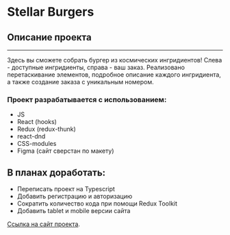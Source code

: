 # Stellar Burgers

## Описание проекта
---
Здесь вы сможете собрать бургер из космических ингридиентов! Слева - доступные ингридиенты, справа - ваш заказ. Реализовано перетаскивание элементов, подробное описание каждого ингридиента, а также создание заказа с уникальным номером. 

### **Проект разрабатывается с использованием:**
* JS 
* React (hooks)
* Redux (redux-thunk)
* react-dnd
* CSS-modules
* Figma (сайт сверстан по макету)

## **В планах доработать:**
* Переписать проект на Typescript 
* Добавить регистрацию и авторизацию
* Сократить количество кода при помощи Redux Toolkit
* Добавить tablet и mobile версии сайта

[Ссылка на сайт проекта](https://react-burger-alpha.vercel.app/).

